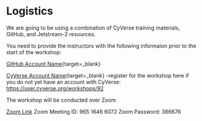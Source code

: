 # Logistics

We are going to be using a combination of CyVerse training materials, GitHub, and Jetstream-2 resources.

You need to provide the instructors with the following informaion prior to the start of the workshop:

[GitHub Account Name](https://github.com){target=_blank}

[CyVerse Account Name](https://user.cyverse.org){target=_blank} -register for the workshop here if you do not yet have an account with CyVerse: https://user.cyverse.org/workshops/92 

The workshop will be conducted over Zoom

[Zoom Link](https://iastate.zoom.us/j/96516466072?pwd=dENpQThMM0E4QlhhUnJVQzFGUTY5dz09)
Zoom Meeting ID: 965 1646 6072 
Zoom Password: 386676 
